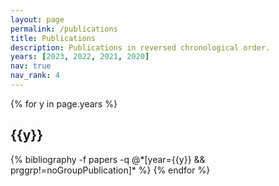 ```yaml
---
layout: page
permalink: /publications
title: Publications
description: Publications in reversed chronological order.
years: [2023, 2022, 2021, 2020]
nav: true
nav_rank: 4
---
```


<div class="publications">

{% for y in page.years %}
  <h2 class="year">{{y}}</h2>
  {% bibliography -f papers -q @*[year={{y}} && prggrp!=noGroupPublication]* %}
{% endfor %}

</div>
